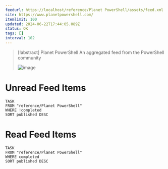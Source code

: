 ```yaml
---
feedurl: https://localhost/reference/Planet PowerShell/assets/feed.xml
site: https://www.planetpowershell.com/
itemlimit: 100
updated: 2024-06-22T17:44:05.089Z
status: OK
tags: []
interval: 102
---
```


> [!abstract] Planet PowerShell
> An aggregated feed from the PowerShell community
>
> ![image](https://www.planetpowershell.com/Content/Logo.png)
# Unread Feed Items
~~~dataview
TASK
FROM "reference/Planet PowerShell"
WHERE !completed
SORT published DESC
~~~

# Read Feed Items
~~~dataview
TASK
FROM "reference/Planet PowerShell"
WHERE completed
SORT published DESC
~~~

